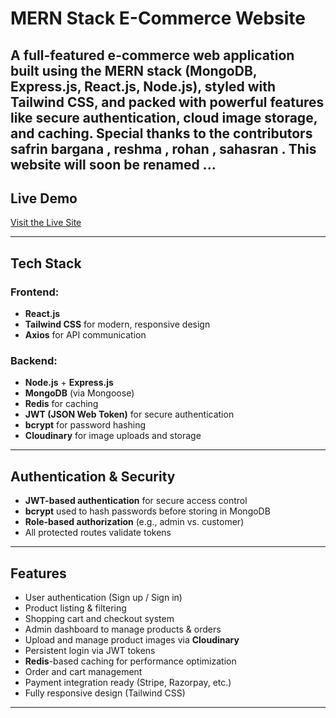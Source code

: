 #  MERN Stack E-Commerce Website

A full-featured e-commerce web application built using the **MERN stack** (MongoDB, Express.js, React.js, Node.js), styled with **Tailwind CSS**, and packed with powerful features like secure authentication, cloud image storage, and caching.
Special thanks to the contributors safrin bargana , reshma , rohan , sahasran .
This website will soon be renamed ...
---

## Live Demo
 [Visit the Live Site](https://your-render-app-url.com)

---

##  Tech Stack

###  Frontend:
- **React.js**
- **Tailwind CSS** for modern, responsive design
- **Axios** for API communication

###  Backend:
- **Node.js** + **Express.js**
- **MongoDB** (via Mongoose)
- **Redis** for caching
- **JWT (JSON Web Token)** for secure authentication
- **bcrypt** for password hashing
- **Cloudinary** for image uploads and storage

---

##  Authentication & Security

- **JWT-based authentication** for secure access control
- **bcrypt** used to hash passwords before storing in MongoDB
- **Role-based authorization** (e.g., admin vs. customer)
- All protected routes validate tokens

---

##  Features

- User authentication (Sign up / Sign in)
- Product listing & filtering
- Shopping cart and checkout system
- Admin dashboard to manage products & orders
- Upload and manage product images via **Cloudinary**
- Persistent login via JWT tokens
- **Redis**-based caching for performance optimization
- Order and cart management
- Payment integration ready (Stripe, Razorpay, etc.)
- Fully responsive design (Tailwind CSS)

---

